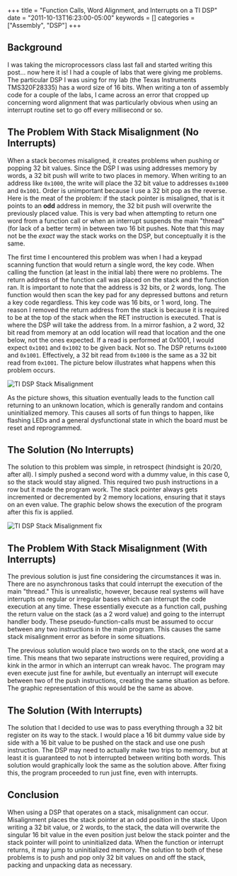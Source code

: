 +++
title = "Function Calls, Word Alignment, and Interrupts on a TI DSP"
date = "2011-10-13T16:23:00-05:00"
keywords = []
categories = ["Assembly", "DSP"]
+++

## Background

I was taking the microprocessors class last fall and started writing this post... now here it is! I
had a couple of labs that were giving me problems. The particular DSP I was using for my lab (the
Texas Instruments TMS320F28335) has a word size of 16 bits. When writing a ton of assembly code for
a couple of the labs, I came across an error that cropped up concerning word alignment that was
particularly obvious when using an interrupt routine set to go off every millisecond or so.

## The Problem With Stack Misalignment (No Interrupts)

When a stack becomes misaligned, it creates problems when pushing or popping 32 bit values. Since
the DSP I was using addresses memory by words, a 32 bit push will write to two places in memory.
When writing to an address like `0x1000`, the write will place the 32 bit value to addresses
`0x1000` and `0x1001`. Order is unimportant because I use a 32 bit pop as the reverse. Here is the
meat of the problem: if the stack pointer is misaligned, that is it points to an **odd** address in
memory, the 32 bit push will overwrite the previously placed value. This is very bad when attempting
to return one word from a function call or when an interrupt suspends the main "thread" (for lack of
a better term) in between two 16 bit pushes. Note that this may not be the *exact* way the stack
works on the DSP, but conceptually it is the same.

The first time I encountered this problem was when I had a keypad scanning function that would
return a single word, the key code. When calling the function (at least in the initial lab) there
were no problems. The return address of the function call was placed on the stack and the function
ran. It is important to note that the address is 32 bits, or 2 words, long. The function would then
scan the key pad for any depressed buttons and return a key code regardless. This key code was 16
bits, or 1 word, long. The reason I removed the return address from the stack is because it is
required to be at the top of the stack when the RET instruction is executed. That is where the DSP
will take the address from. In a mirror fashion, a 2 word, 32 bit read from memory at an odd
location will read that location and the one below, not the ones expected. If a read is performed
at 0x1001, I would expect `0x1001` and `0x1002` to be given back. Not so. The DSP returns `0x1000`
and `0x1001`. Effectively, a 32 bit read from `0x1000` is the same as a 32 bit read from `0x1001`.
The picture below illustrates what happens when this problem occurs.

![TI DSP Stack Misalignment](/img/2011/10/TI-DSP-Stack-Misalignment.png)

As the picture shows, this situation eventually leads to the function call returning to an unknown
location, which is generally random and contains uninitialized memory. This causes all sorts of fun
things to happen, like flashing LEDs and a general dysfunctional state in which the board must be
reset and reprogrammed.

## The Solution (No Interrupts)

The solution to this problem was simple, in retrospect (hindsight is 20/20, after all). I simply
pushed a second word with a dummy value, in this case 0, so the stack would stay aligned. This
required two push instructions in a row but it made the program work. The stack pointer always gets
incremented or decremented by 2 memory locations, ensuring that it stays on an even value. The
graphic below shows the execution of the program after this fix is applied.

![TI DSP Stack Misalignment fix](/img/2011/10/TI-DSP-Stack-Misalignment-fix.png)

## The Problem With Stack Misalignment (With Interrupts)

The previous solution is just fine considering the circumstances it was in. There are no
asynchronous tasks that could interrupt the execution of the main "thread." This is unrealistic,
however, because real systems will have interrupts on regular or irregular bases which can interrupt
the code execution at any time. These essentially execute as a function call, pushing the return
value on the stack (as a 2 word value) and going to the interrupt handler body. These
pseudo-function-calls must be assumed to occur between any two instructions in the main program.
This causes the same stack misalignment error as before in some situations.

The previous solution would place two words on to the stack, one word at a time. This means that two
separate instructions were required, providing a kink in the armor in which an interrupt can wreak
havoc. The program may even execute just fine for awhile, but eventually an interrupt will execute
between two of the push instructions, creating the same situation as before. The graphic
representation of this would be the same as above.

## The Solution (With Interrupts)

The solution that I decided to use was to pass everything through a 32 bit register on its way to
the stack. I would place a 16 bit dummy value side by side with a 16 bit value to be pushed on the
stack and use one push instruction. The DSP may need to actually make two trips to memory, but at
least it is guaranteed to not b interrupted between writing both words. This solution would
graphically look the same as the solution above. After fixing this, the program proceeded to run
just fine, even with interrupts.

## Conclusion

When using a DSP that operates on a stack, misalignment can occur. Misalignment places the stack
pointer at an odd position in the stack. Upon writing a 32 bit value, or 2 words, to the stack, the
data will overwrite the singular 16 bit value in the even position just below the stack pointer and
the stack pointer will point to uninitialized data. When the function or interrupt returns, it may
jump to uninitialized memory. The solution to both of these problems is to push and pop only 32 bit
values on and off the stack, packing and unpacking data as necessary.
